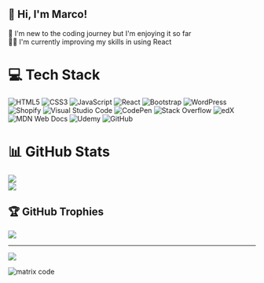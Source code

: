 ## 👋 Hi, I'm Marco! 
🤖 I'm new to the coding journey but I'm enjoying it so far <br/>
🥷🏽 I'm currently improving my skills in using React <br/>
<!--
**MarcoVCarreira/MarcoVCarreira** is a ✨ _special_ ✨ repository because its `README.md` (this file) appears on your GitHub profile.

Here are some ideas to get you started:

- 🔭 I’m currently working on ...
- 🌱 I’m currently learning ...
- 👯 I’m looking to collaborate on ...
- 🤔 I’m looking for help with ...
- 💬 Ask me about ...
- 📫 How to reach me: ...
- 😄 Pronouns: ...
- ⚡ Fun fact: ...
-->


# 💻 Tech Stack
![HTML5](https://img.shields.io/badge/html5-%23E34F26.svg?style=for-the-badge&logo=html5&logoColor=white) ![CSS3](https://img.shields.io/badge/css3-%231572B6.svg?style=for-the-badge&logo=css3&logoColor=white) ![JavaScript](https://img.shields.io/badge/javascript-%23323330.svg?style=for-the-badge&logo=javascript&logoColor=%23F7DF1E) ![React](https://img.shields.io/badge/react-%2320232a.svg?style=for-the-badge&logo=react&logoColor=%2361DAFB) ![Bootstrap](https://img.shields.io/badge/bootstrap-%238511FA.svg?style=for-the-badge&logo=bootstrap&logoColor=white) ![WordPress](https://img.shields.io/badge/WordPress-%23117AC9.svg?style=for-the-badge&logo=WordPress&logoColor=white) ![Shopify](https://img.shields.io/badge/shopify-7AB55C.svg?style=for-the-badge&logo=shopify&logoColor=white) ![Visual Studio Code](https://img.shields.io/badge/Visual%20Studio%20Code-0078d7.svg?style=for-the-badge&logo=visual-studio-code&logoColor=white) ![CodePen](https://img.shields.io/badge/Codepen-000000?style=for-the-badge&logo=codepen&logoColor=white) ![Stack Overflow](https://img.shields.io/badge/-Stackoverflow-FE7A16?style=for-the-badge&logo=stack-overflow&logoColor=white) ![edX](https://img.shields.io/badge/edX-%2302262B.svg?style=for-the-badge&logo=edX&logoColor=white) ![MDN Web Docs](https://img.shields.io/badge/MDN_Web_Docs-black?style=for-the-badge&logo=mdnwebdocs&logoColor=white) ![Udemy](https://img.shields.io/badge/Udemy-A435F0?style=for-the-badge&logo=Udemy&logoColor=white) ![GitHub](https://img.shields.io/badge/github-%23121011.svg?style=for-the-badge&logo=github&logoColor=white) 

# 📊 GitHub Stats
![](https://github-readme-stats.vercel.app/api?username=MarcoVCarreira&theme=radical&hide_border=false&include_all_commits=false&count_private=false)<br/>
![](https://nirzak-streak-stats.vercel.app/?user=MarcoVCarreira&theme=radical&hide_border=false)<br/>

## 🏆 GitHub Trophies
![](https://github-profile-trophy.vercel.app/?username=MarcoVCarreira&theme=radical&no-frame=false&no-bg=true&margin-w=4)

---
[![](https://visitcount.itsvg.in/api?id=MarcoVCarreira&icon=0&color=0)](https://visitcount.itsvg.in)

![matrix code](https://github.com/user-attachments/assets/d767ddad-a4db-4d94-9c80-6b878e5d3cab)

<!-- Proudly created with GPRM ( https://gprm.itsvg.in ) -->
